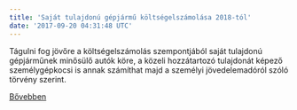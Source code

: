 ```yaml
---
title: 'Saját tulajdonú gépjármű költségelszámolása 2018-tól'
date: '2017-09-20 04:31:48 UTC'
---
```


Tágulni fog jövőre a költségelszámolás szempontjából saját tulajdonú gépjárműnek minősülő autók köre, a közeli hozzátartozó tulajdonát képező személygépkocsi is annak számíthat majd a személyi jövedelemadóról szóló törvény szerint.


[Bővebben](http://ift.tt/2xQaIT7)

